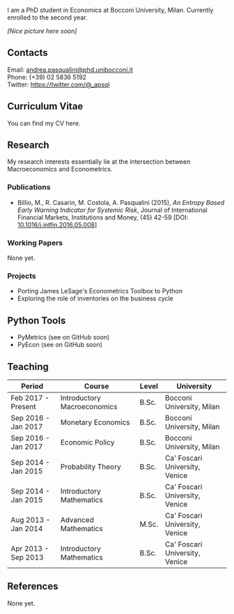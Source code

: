 I am a PhD student in Economics at Bocconi University, Milan.
Currently enrolled to the second year.

*[Nice picture here soon]*

## Contacts
Email: <andrea.pasqualini@phd.unibocconi.it><br>
Phone: (+39) 02 5836 5192<br>
Twitter: <https://twitter.com/@_apsql>


## Curriculum Vitae
You can find my CV here.


## Research
My research interests essentially lie at the intersection between Macroeconomics and Econometrics.


### Publications
* Billio, M., R. Casarin, M. Costola, A. Pasqualini (2015), *An Entropy Based Early Warning Indicator for Systemic Risk*, Journal of International Financial Markets, Institutions and Money, (45) 42-59 [DOI: [10.1016/j.intfin.2016.05.008](        https://dx.doi.org/10.1016/j.intfin.2016.05.008)]


### Working Papers
None yet.


### Projects
* Porting James LeSage's Econometrics Toolbox to Python
* Exploring the role of inventories on the business cycle


## Python Tools
* PyMetrics (see on GitHub soon)
* PyEcon (see on GitHub soon)

## Teaching

| Period              | Course                      | Level | University                     |
| --------------------|-----------------------------|-------|------------------------------- |
| Feb 2017 - Present  | Introductory Macroeconomics | B.Sc. | Bocconi University, Milan      |
| Sep 2016 - Jan 2017 | Monetary Economics          | B.Sc. | Bocconi University, Milan      |
| Sep 2016 - Jan 2017 | Economic Policy             | B.Sc. | Bocconi University, Milan      |
| Sep 2014 - Jan 2015 | Probability Theory          | B.Sc. | Ca' Foscari University, Venice |
| Sep 2014 - Jan 2015 | Introductory Mathematics    | B.Sc. | Ca' Foscari University, Venice |
| Aug 2013 - Jan 2014 | Advanced Mathematics        | M.Sc. | Ca' Foscari University, Venice |
| Apr 2013 - Sep 2013 | Introductory Mathematics    | B.Sc. | Ca' Foscari University, Venice |


## References
None yet.

